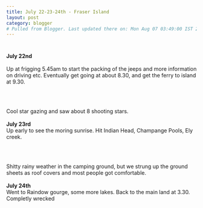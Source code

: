 ```yaml
---
title: July 22-23-24th - Fraser Island
layout: post
category: blogger
# Pulled from Blogger. Last updated there on: Mon Aug 07 03:49:00 IST 2006
---
```

<a onblur="try {parent.deselectBloggerImageGracefully();} catch(e) {}" href="http://photos1.blogger.com/blogger/916/2956/1600/IMG_1422.jpg"><img style="display:block; margin:0px auto 10px; text-align:center;cursor:pointer; cursor:hand;" src="http://photos1.blogger.com/blogger/916/2956/320/IMG_1422.jpg" border="0" alt="" /></a><br /><B>July 22nd</B><br /><br />Up at frigging 5.45am to start the packing of the jeeps and more information on driving etc. Eventually get going at about 8.30, and get the ferry to island at 9.30.<br /><br /><a onblur="try {parent.deselectBloggerImageGracefully();} catch(e) {}" href="http://photos1.blogger.com/blogger/916/2956/1600/IMG_1455.jpg"><img style="display:block; margin:0px auto 10px; text-align:center;cursor:pointer; cursor:hand;" src="http://photos1.blogger.com/blogger/916/2956/320/IMG_1455.jpg" border="0" alt="" /></a><br /><br />Cool star gazing and saw about 8 shooting stars.<br /><br /><B>July 23rd</B><br />Up early to see the moring sunrise. Hit Indian Head, Champange Pools, Ely creek.<br /><br /><a onblur="try {parent.deselectBloggerImageGracefully();} catch(e) {}" href="http://photos1.blogger.com/blogger/916/2956/1600/IMG_1578.jpg"><img style="display:block; margin:0px auto 10px; text-align:center;cursor:pointer; cursor:hand;" src="http://photos1.blogger.com/blogger/916/2956/320/IMG_1578.jpg" border="0" alt="" /></a><br /><br />Shitty rainy weather in the camping ground, but we strung up the ground sheets as roof covers and most people got comfortable.<br /><br /><B>July 24th</B><br />Went to Raindow gourge, some more lakes. Back to the main land at 3.30. Completly wrecked
